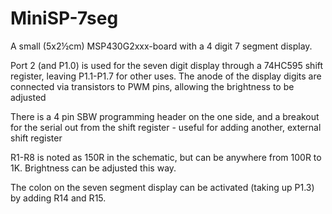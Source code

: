 MiniSP-7seg
====================

A small (5x2½cm) MSP430G2xxx-board with a 4 digit 7 segment display.

Port 2 (and P1.0) is used for the seven digit display through a 
74HC595 shift register, leaving P1.1-P1.7 for other uses. The anode of the 
display digits are connected via transistors to PWM pins, allowing the
brightness to be adjusted

There is a 4 pin SBW programming header on the one side, and a breakout
for the serial out from the shift register - useful for adding another,
external shift register

R1-R8 is noted as 150R in the schematic, but can be anywhere from 100R to 1K.
Brightness can be adjusted this way.

The colon on the seven segment display can be activated (taking up P1.3) by 
adding R14 and R15.


